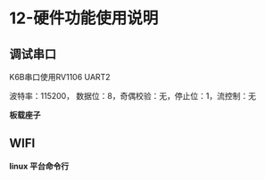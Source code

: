 # 12-硬件功能使用说明

## 调试串口

K6B串口使用RV1106 UART2

波特率：115200， 数据位：8，奇偶校验：⽆，停⽌位：1，流控制：⽆

**板载座子**





## WIFI

**linux 平台命令行**



